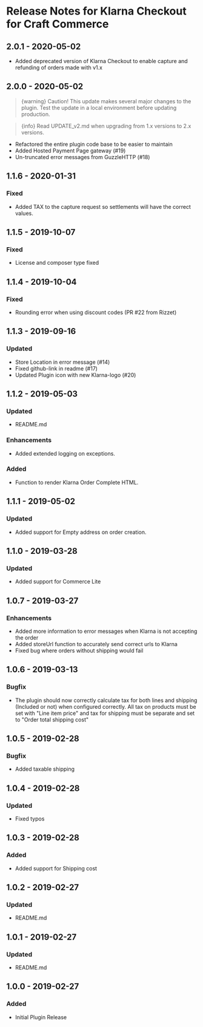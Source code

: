 # Release Notes for Klarna Checkout for Craft Commerce

## 2.0.1 - 2020-05-02

- Added deprecated version of Klarna Checkout to enable capture and refunding of orders made with v1.x

## 2.0.0 - 2020-05-02

> {warning} Caution! This update makes several major changes to the plugin. Test the update in a local environment before updating production.

> {info} Read UPDATE_v2.md when upgrading from 1.x versions to 2.x versions.

- Refactored the entire plugin code base to be easier to maintain
- Added Hosted Payment Page gateway (#19)
- Un-truncated error messages from GuzzleHTTP (#18) 

## 1.1.6 - 2020-01-31

### Fixed
- Added TAX to the capture request so settlements will have the correct values.

## 1.1.5 - 2019-10-07

### Fixed
- License and composer type fixed

## 1.1.4 - 2019-10-04

### Fixed
- Rounding error when using discount codes (PR #22 from  Rizzet)

## 1.1.3 - 2019-09-16

### Updated
- Store Location in error message (#14)
- Fixed github-link in readme (#17)
- Updated Plugin icon with new Klarna-logo (#20)


## 1.1.2 - 2019-05-03

### Updated
- README.md
### Enhancements
- Added extended logging on exceptions.
### Added
- Function to render Klarna Order Complete HTML.

## 1.1.1 - 2019-05-02

### Updated
- Added support for Empty address on order creation.

## 1.1.0 - 2019-03-28

### Updated
- Added support for Commerce Lite

## 1.0.7 - 2019-03-27

### Enhancements
- Added more information to error messages when Klarna is not accepting the order
- Added storeUrl function to accurately send correct urls to Klarna
- Fixed bug where orders without shipping would fail

## 1.0.6 - 2019-03-13

### Bugfix
- The plugin should now correctly calculate tax for both lines and shipping (Included or not) when configured correctly. All tax on products must be set with "Line item price" and tax for shipping must be separate and set to "Order total shipping cost"

## 1.0.5 - 2019-02-28

### Bugfix
- Added taxable shipping

## 1.0.4 - 2019-02-28

### Updated
- Fixed typos

## 1.0.3 - 2019-02-28

### Added
- Added support for Shipping cost

## 1.0.2 - 2019-02-27

### Updated
- README.md

## 1.0.1 - 2019-02-27

### Updated
- README.md

## 1.0.0 - 2019-02-27

### Added
- Initial Plugin Release
